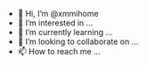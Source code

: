 - 👋 Hi, I’m @xmmihome
- 👀 I’m interested in ...
- 🌱 I’m currently learning ...
- 💞️ I’m looking to collaborate on ...
- 📫 How to reach me ...

<!---
xmmihome/xmmihome is a ✨ special ✨ repository because its `README.md` (this file) appears on your GitHub profile.
You can click the Preview link to take a look at your changes.
--->

